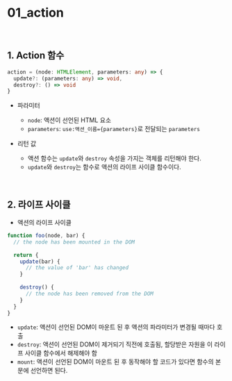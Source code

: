 # 01_action

<br>

## 1. Action 함수

```typescript
action = (node: HTMLElement, parameters: any) => {
  update?: (parameters: any) => void,
  destroy?: () => void
}
```

- 파라미터
  - `node`: 액션이 선언된 HTML 요소
  - `parameters`: `use:액션_이름={parameters}`로 전달되는 `parameters`

- 리턴 값
  - 액션 함수는 `update`와 `destroy` 속성을 가지는 객체를 리턴해야 한다.
  - `update`와 `destroy`는 함수로 액션의 라이프 사이클 함수이다.

<br>

## 2. 라이프 사이클

- 액션의 라이프 사이클

```javascript
function foo(node, bar) {
  // the node has been mounted in the DOM
  
  return {
    update(bar) {
      // the value of 'bar' has changed
    }
      
    destroy() {
      // the node has been removed from the DOM
    }
  }
}
```

- `update`: 액션이 선언된 DOM이 마운트 된 후 액션의 파라미터가 변경될 때마다 호출
- `destroy`: 액션이 선언된 DOM이 제거되기 직전에 호출됨, 할당받은 자원을 이 라이프 사이클 함수에서 해제해야 함
- `mount`: 액션이 선언된 DOM이 마운트 된 후 동작해야 할 코드가 있다면 함수의 본문에 선언하면 된다.